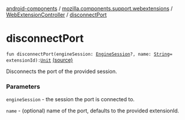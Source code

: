 [android-components](../../index.md) / [mozilla.components.support.webextensions](../index.md) / [WebExtensionController](index.md) / [disconnectPort](./disconnect-port.md)

# disconnectPort

`fun disconnectPort(engineSession: `[`EngineSession`](../../mozilla.components.concept.engine/-engine-session/index.md)`?, name: `[`String`](https://kotlinlang.org/api/latest/jvm/stdlib/kotlin/-string/index.html)` = extensionId): `[`Unit`](https://kotlinlang.org/api/latest/jvm/stdlib/kotlin/-unit/index.html) [(source)](https://github.com/mozilla-mobile/android-components/blob/master/components/support/webextensions/src/main/java/mozilla/components/support/webextensions/WebExtensionController.kt#L114)

Disconnects the port of the provided session.

### Parameters

`engineSession` - the session the port is connected to.

`name` - (optional) name of the port, defaults to the provided extensionId.
